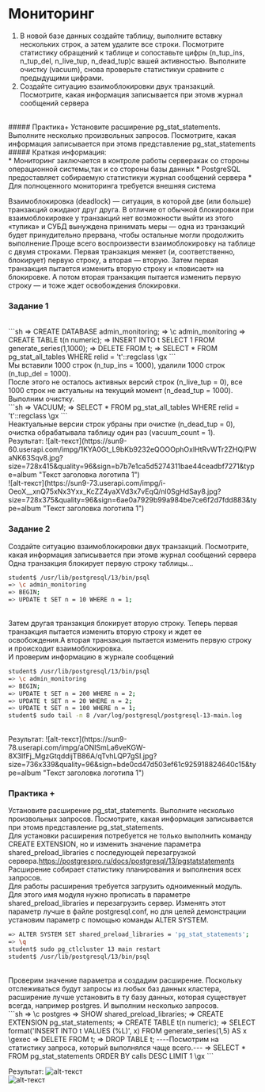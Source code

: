 # Мониторинг
1. В новой базе данных создайте таблицу, выполните вставку нескольких строк, а затем удалите все строки. Посмотрите статистику обращений к таблице и сопоставьте цифры (n_tup_ins, n_tup_del, n_live_tup, n_dead_tup)с вашей активностью. Выполните очистку (vacuum), снова проверьте статистикуи сравните с предыдущими цифрами.
2. Создайте ситуацию взаимоблокировки двух транзакций. Посмотрите, какая информация записывается при этомв журнал сообщений сервера

<br>
##### Практика+
 Установите расширение pg_stat_statements. Выполните несколько произвольных запросов. Посмотрите, какая информация записывается при этомв представление pg_stat_statements
<br>
##### Краткая информация:

<br>
* Мониторинг заключается в контроле работы серверакак со стороны операционной системы,так и со стороны базы данных
* PostgreSQL предоставляет собираемую статистикуи журнал сообщений сервера
* Для полноценного мониторинга требуется внешняя система

Взаимоблокировка (deadlock) — ситуация, в которой две (или больше) транзакций ожидают друг друга. В отличие от обычной блокировки при взаимоблокировке у транзакций нет возможности выйти из этого «тупика» и СУБД вынуждена принимать меры — одна из транзакций будет принудительно прервана, чтобы остальные могли продолжить выполнение.Проще всего воспроизвести взаимоблокировку на таблице с двумя строками. Первая транзакция меняет (и, соответственно, блокирует) первую строку, а вторая — вторую. Затем первая транзакция пытается изменить вторую строку и «повисает» на блокировке. А потом вторая транзакция пытается изменить первую строку — и тоже ждет освобождения блокировки.
### Задание 1

<br>
```sh
=> CREATE DATABASE admin_monitoring;
=> \c admin_monitoring
=> CREATE TABLE t(n numeric);
=> INSERT INTO t SELECT 1 FROM generate_series(1,1000);
=> DELETE FROM t;
=> SELECT * FROM pg_stat_all_tables WHERE relid = 't'::regclass \gx
```
<br>
Мы вставили 1000 строк (n_tup_ins = 1000), удалили 1000 строк (n_tup_del = 1000).
<br>
После этого не осталось активных версий строк (n_live_tup = 0), все 1000 строк не актуальны на текущий момент (n_dead_tup = 1000).
<br>
Выполним очистку.
<br>
```sh
=> VACUUM;
=> SELECT * FROM pg_stat_all_tables WHERE relid = 't'::regclass \gx
```
<br>
Неактуальные версии строк убраны при очистке (n_dead_tup = 0), очистка обрабатывала таблицу один раз (vacuum_count = 1).

<br>
Результат:
![alt-текст](https://sun9-60.userapi.com/impg/1KYA0Gt_L9bKb9232eQOOOphOxlHtRvWTr2ZHQ/PWaNK63Sqv8.jpg?size=728x415&quality=96&sign=b7b7e1ca5d5274311bae44ceadbf7271&type=album "Текст заголовка логотипа 1")<br>
![alt-текст](https://sun9-73.userapi.com/impg/i-OeoX__xnQ75xNx3Yxx_KcZZ4yaXVd3x7vEqQ/nl0SgHdSay8.jpg?size=728x375&quality=96&sign=6ae0a7929b99a984be7ce6f2d7fdd883&type=album "Текст заголовка логотипа 1")<br>


###  Задание 2
Создайте ситуацию взаимоблокировки двух транзакций. Посмотрите, какая информация записывается при этомв журнал сообщений сервера
<br>
Одна транзакция блокирует первую строку таблицы...
<br>
```sh
student$ /usr/lib/postgresql/13/bin/psql 
=> \c admin_monitoring
=> BEGIN;
=> UPDATE t SET n = 10 WHERE n = 1;
```
<br>
Затем другая транзакция блокирует вторую строку. Теперь первая транзакция пытается изменить вторую строку и ждет ее освобождения.А вторая транзакция пытается изменить первую строку и происходит взаимоблокировка.
<br>
И проверим информацию в журнале сообщений
<br>

```sh
student$ /usr/lib/postgresql/13/bin/psql 
=> \c admin_monitoring
=> BEGIN;
=> UPDATE t SET n = 200 WHERE n = 2;
=> UPDATE t SET n = 20 WHERE n = 2;
=> UPDATE t SET n = 100 WHERE n = 1;
student$ sudo tail -n 8 /var/log/postgresql/postgresql-13-main.log
```

<br>
Результат:
![alt-текст](https://sun9-78.userapi.com/impg/aONISmLa6veKGW-8X3IfFj_MgzGtqddijTB86A/qTvhLQP7gSI.jpg?size=736x339&quality=96&sign=bde0cd47d503ef61c925918824640c15&type=album "Текст заголовка логотипа 1")<br>

###  Практика +
Установите расширение pg_stat_statements. Выполните несколько произвольных запросов. Посмотрите, какая информация записывается при этомв представление pg_stat_statements.
<br>
Для установки расширения потребуется не только выполнить команду CREATE EXTENSION, но и изменить значение параметра shared_preload_libraries с последующей перезагрузкой сервера.https://postgrespro.ru/docs/postgresql/13/pgstatstatements
<br>
Расширение собирает статистику планирования и выполнения всех запросов.
<br>
Для работы расширения требуется загрузить одноименный модуль. Для этого имя модуля нужно прописать в параметре shared_preload_libraries и перезагрузить сервер. Изменять этот параметр лучше в файле postgresql.conf, но для целей демонстрации установим параметр с помощью команды ALTER SYSTEM.
<br>
```sh
=> ALTER SYSTEM SET shared_preload_libraries = 'pg_stat_statements';
=> \q
student$ sudo pg_ctlcluster 13 main restart
student$ /usr/lib/postgresql/13/bin/psql 
```
<br>
Проверим значение параметра и создадим расширение. Поскольку отслеживаться будут запросы из любых баз данных кластера, расширение лучше установить в ту базу данных, которая существует всегда, например postgres. И выполним несколько запросов.
<br>
```sh
=> \c postgres
=> SHOW shared_preload_libraries;
=> CREATE EXTENSION pg_stat_statements;
=> CREATE TABLE t(n numeric);
=> SELECT format('INSERT INTO t VALUES (%L)', x)
FROM generate_series(1,5) AS x \gexec
=> DELETE FROM t;
=> DROP TABLE t;
----Посмотрим на статистику запроса, который выполнялся чаще всего.---
=> SELECT * FROM pg_stat_statements ORDER BY calls DESC LIMIT 1 \gx
```
<br>

Результат:
![alt-текст](https://sun9-78.userapi.com/impg/-j6CUMKO5ioht1Nj4HJDMtZn08zQrCVQcGn3jw/pmwFvEokzZo.jpg?size=736x411&quality=96&sign=2da6e843a1cff19e4a1b2f72c9e4d241&type=album "Текст заголовка логотипа 1")<br>
![alt-текст](https://sun9-74.userapi.com/impg/LNce1XDfsATC2ESD4PQEC7FJ7dn3FAJKY2AtAw/2ZPzpcRa0Vw.jpg?size=736x347&quality=96&sign=cc1864946e1dbc24a4c299d8e83ace71&type=album "Текст заголовка логотипа 1")<br>

